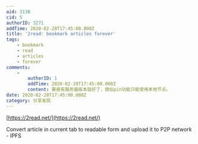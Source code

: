 ```yaml
---
aid: 3138
cid: 5
authorID: 3271
addTime: 2020-02-28T17:45:00.000Z
title: '2read: bookmark articles forever'
tags:
    - bookmark
    - read
    - articles
    - forever
comments:
    -
        authorID: 1
        addTime: 2020-02-28T17:45:00.000Z
        content: 要是有服务器版本就好了，貌似pin功能只能使用本地节点。
date: 2020-02-28T17:45:00.000Z
category: 分享发现
---
```


[https://2read.net/](https://2read.net/)

Convert article in current tab to readable form and upload it to P2P network - IPFS

